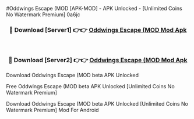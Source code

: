 #Oddwings Escape (MOD [APK-MOD] - APK Unlocked - [Unlimited Coins No Watermark Premium] 0a6jc



<div align="center">

<h3>🔴 Download [Server1] 👉👉 <a href="https://momento.my/?title=Oddwings_Escape_(MOD">Oddwings Escape (MOD Mod Apk</a></h3><br>

<h3>🔴 Download [Server2] 👉👉 <a href="https://momento.my/?title=Oddwings_Escape_(MOD">Oddwings Escape (MOD Mod Apk</a></h3>
</div>



Download Oddwings Escape (MOD beta APK Unlocked

Free Oddwings Escape (MOD beta APK Unlocked [Unlimited Coins No Watermark Premium]

Download Oddwings Escape (MOD beta APK Unlocked [Unlimited Coins No Watermark Premium] Mod For Android
